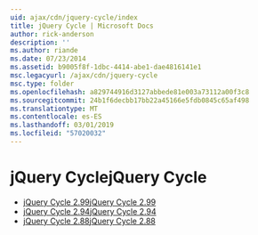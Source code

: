 ```yaml
---
uid: ajax/cdn/jquery-cycle/index
title: jQuery Cycle | Microsoft Docs
author: rick-anderson
description: ''
ms.author: riande
ms.date: 07/23/2014
ms.assetid: b9005f8f-1dbc-4414-abe1-dae4816141e1
msc.legacyurl: /ajax/cdn/jquery-cycle
msc.type: folder
ms.openlocfilehash: a829744916d3127abbede81e003a73112a00f3c8
ms.sourcegitcommit: 24b1f6decbb17bb22a45166e5fdb0845c65af498
ms.translationtype: MT
ms.contentlocale: es-ES
ms.lasthandoff: 03/01/2019
ms.locfileid: "57020032"
---
```

<a name="jquery-cycle"></a><span data-ttu-id="e5bec-102">jQuery Cycle</span><span class="sxs-lookup"><span data-stu-id="e5bec-102">jQuery Cycle</span></span>
====================
- [<span data-ttu-id="e5bec-103">jQuery Cycle 2.99</span><span class="sxs-lookup"><span data-stu-id="e5bec-103">jQuery Cycle 2.99</span></span>](cdnjquerycycle299.md)
- [<span data-ttu-id="e5bec-104">jQuery Cycle 2.94</span><span class="sxs-lookup"><span data-stu-id="e5bec-104">jQuery Cycle 2.94</span></span>](cdnjquerycycle294.md)
- [<span data-ttu-id="e5bec-105">jQuery Cycle 2.88</span><span class="sxs-lookup"><span data-stu-id="e5bec-105">jQuery Cycle 2.88</span></span>](cdnjquerycycle288.md)
